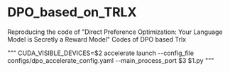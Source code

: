 # DPO_based_on_TRLX
Reproducing the code of "Direct Preference Optimization: Your Language Model is Secretly a Reward Model"
Codes of DPO based Trlx

"""
CUDA_VISIBLE_DEVICES=$2 accelerate launch --config_file configs/dpo_accelerate_config.yaml --main_process_port $3 $1.py
"""
